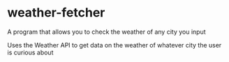 # weather-fetcher
A program that allows you to check the weather of any city you input

Uses the Weather API to get data on the weather of whatever city the user is curious about
